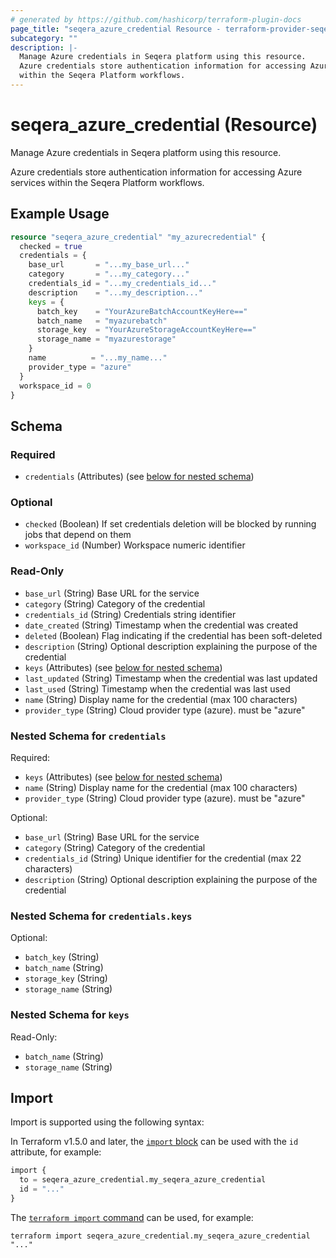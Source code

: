 ```yaml
---
# generated by https://github.com/hashicorp/terraform-plugin-docs
page_title: "seqera_azure_credential Resource - terraform-provider-seqera"
subcategory: ""
description: |-
  Manage Azure credentials in Seqera platform using this resource.
  Azure credentials store authentication information for accessing Azure services
  within the Seqera Platform workflows.
---
```


# seqera_azure_credential (Resource)

Manage Azure credentials in Seqera platform using this resource.

Azure credentials store authentication information for accessing Azure services
within the Seqera Platform workflows.

## Example Usage

```terraform
resource "seqera_azure_credential" "my_azurecredential" {
  checked = true
  credentials = {
    base_url       = "...my_base_url..."
    category       = "...my_category..."
    credentials_id = "...my_credentials_id..."
    description    = "...my_description..."
    keys = {
      batch_key    = "YourAzureBatchAccountKeyHere=="
      batch_name   = "myazurebatch"
      storage_key  = "YourAzureStorageAccountKeyHere=="
      storage_name = "myazurestorage"
    }
    name          = "...my_name..."
    provider_type = "azure"
  }
  workspace_id = 0
}
```

<!-- schema generated by tfplugindocs -->
## Schema

### Required

- `credentials` (Attributes) (see [below for nested schema](#nestedatt--credentials))

### Optional

- `checked` (Boolean) If set credentials deletion will be blocked by running jobs that depend on them
- `workspace_id` (Number) Workspace numeric identifier

### Read-Only

- `base_url` (String) Base URL for the service
- `category` (String) Category of the credential
- `credentials_id` (String) Credentials string identifier
- `date_created` (String) Timestamp when the credential was created
- `deleted` (Boolean) Flag indicating if the credential has been soft-deleted
- `description` (String) Optional description explaining the purpose of the credential
- `keys` (Attributes) (see [below for nested schema](#nestedatt--keys))
- `last_updated` (String) Timestamp when the credential was last updated
- `last_used` (String) Timestamp when the credential was last used
- `name` (String) Display name for the credential (max 100 characters)
- `provider_type` (String) Cloud provider type (azure). must be "azure"

<a id="nestedatt--credentials"></a>
### Nested Schema for `credentials`

Required:

- `keys` (Attributes) (see [below for nested schema](#nestedatt--credentials--keys))
- `name` (String) Display name for the credential (max 100 characters)
- `provider_type` (String) Cloud provider type (azure). must be "azure"

Optional:

- `base_url` (String) Base URL for the service
- `category` (String) Category of the credential
- `credentials_id` (String) Unique identifier for the credential (max 22 characters)
- `description` (String) Optional description explaining the purpose of the credential

<a id="nestedatt--credentials--keys"></a>
### Nested Schema for `credentials.keys`

Optional:

- `batch_key` (String)
- `batch_name` (String)
- `storage_key` (String)
- `storage_name` (String)



<a id="nestedatt--keys"></a>
### Nested Schema for `keys`

Read-Only:

- `batch_name` (String)
- `storage_name` (String)

## Import

Import is supported using the following syntax:

In Terraform v1.5.0 and later, the [`import` block](https://developer.hashicorp.com/terraform/language/import) can be used with the `id` attribute, for example:

```terraform
import {
  to = seqera_azure_credential.my_seqera_azure_credential
  id = "..."
}
```

The [`terraform import` command](https://developer.hashicorp.com/terraform/cli/commands/import) can be used, for example:

```shell
terraform import seqera_azure_credential.my_seqera_azure_credential "..."
```
